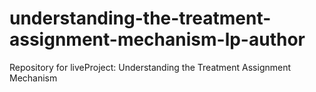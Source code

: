 # understanding-the-treatment-assignment-mechanism-lp-author
Repository for liveProject: Understanding the Treatment Assignment Mechanism

